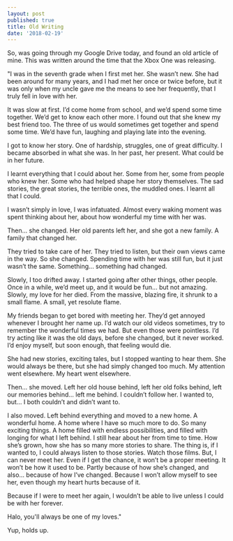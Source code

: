 ```yaml
---
layout: post
published: true
title: Old Writing
date: '2018-02-19'
---
```

So, was going through my Google Drive today, and found an old article of mine. This was written around the time that the Xbox One was releasing.


"I was in the seventh grade when I first met her. She wasn’t new. She had been around for many years, and I had met her once or twice before, but it was only when my uncle gave me the means to see her frequently, that I truly fell in love with her.

It was slow at first. I’d come home from school, and we’d spend some time together. We’d get to know each other more. I found out that she knew my best friend too. The three of us would sometimes get together and spend some time. We’d have fun, laughing and playing late into the evening.

I got to know her story. One of hardship, struggles, one of great difficulty. I became absorbed in what she was. In her past, her present. What could be in her future. 

I learnt everything that I could about her. Some from her, some from people who knew her. Some who had helped shape her story themselves. The sad stories, the great stories, the terrible ones, the muddled ones. I learnt all that I could.

I wasn’t simply in love, I was infatuated. Almost every waking moment was spent thinking about her, about how wonderful my time with her was.

Then... she changed. Her old parents left her, and she got a new family. A family that changed her.

They tried to take care of her. They tried to listen, but their own views came in the way. So she changed. Spending time with her was still fun, but it just wasn’t the same. Something... something had changed.

Slowly, I too drifted away. I started going after other things, other people. Once in a while, we’d meet up, and it would be fun... but not amazing. Slowly, my love for her died. From the massive, blazing fire, it shrunk to a small flame. A small, yet resolute flame.

My friends began to get bored with meeting her. They’d get annoyed whenever I brought her name up. I’d watch our old videos sometimes, try to remember the wonderful times we had. But even those were pointless. I’d try acting like it was the old days, before she changed, but it never worked. I’d enjoy myself, but soon enough, that feeling would die.

She had new stories, exciting tales, but I stopped wanting to hear them. She would always be there, but she had simply changed too much. My attention went elsewhere. My heart went elsewhere.

Then... she moved. Left her old house behind, left her old folks behind, left our memories behind... left me behind. I couldn’t follow her. I wanted to, but... I both couldn’t and didn’t want to.

I also moved. Left behind everything and moved to a new home. A wonderful home. A home where I have so much more to do. So many exciting things. A home filled with endless possibilities, and filled with longing for what I left behind.
I still hear about her from time to time. How she’s grown, how she has so many more stories to share. The thing is, if I wanted to, I could always listen to those stories. Watch those films. But, I can never meet her. Even if I get the chance, it won’t be a proper meeting. It won’t be how it used to be. Partly because of how she’s changed, and also... because of how I’ve changed. Because I won’t allow myself to see her, even though my heart hurts because of it. 

Because if I were to meet her again, I wouldn’t be able to live unless I could be with her forever.


Halo, you'll always be one of my loves."


Yup, holds up.